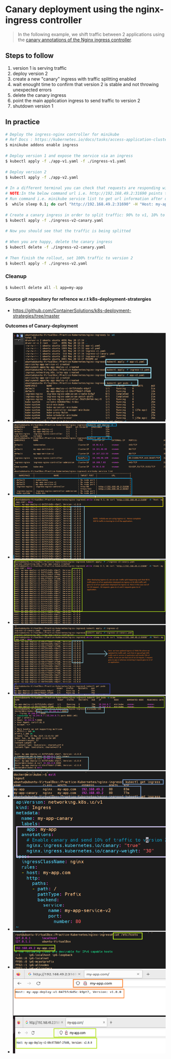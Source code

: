 Canary deployment using the nginx-ingress controller
====================================================

> In the following example, we shift traffic between 2 applications using the
[canary annotations of the Nginx ingress
controller](https://kubernetes.github.io/ingress-nginx/user-guide/nginx-configuration/annotations/#canary).

## Steps to follow

1. version 1 is serving traffic
1. deploy version 2
1. create a new "canary" ingress with traffic splitting enabled
1. wait enought time to confirm that version 2 is stable and not throwing
   unexpected errors
1. delete the canary ingress
1. point the main application ingress to send traffic to version 2
1. shutdown version 1

## In practice

```bash
# Deploy the ingress-nginx controller for minikube
# Ref Docs : https://kubernetes.io/docs/tasks/access-application-cluster/ingress-minikube/
$ minikube addons enable ingress

# Deploy version 1 and expose the service via an ingress
$ kubectl apply -f ./app-v1.yaml -f ./ingress-v1.yaml

# Deploy version 2
$ kubectl apply -f ./app-v2.yaml

# In a different terminal you can check that requests are responding with version 1
# NOTE:In the below command url i.e. http://192.168.49.2:31690 points to ingress-nginx-controller service which get deployed under ingress-nginx namespace.
# Run command i.e. minikube service list to get url information after deplying nginx ingress controller.
$  while sleep 0.1; do curl "http://192.168.49.2:31690" -H "Host: my-app.com"; done

# Create a canary ingress in order to split traffic: 90% to v1, 10% to v2
$ kubectl apply -f ./ingress-v2-canary.yaml

# Now you should see that the traffic is being splitted

# When you are happy, delete the canary ingress
$ kubectl delete -f ./ingress-v2-canary.yaml

# Then finish the rollout, set 100% traffic to version 2
$ kubectl apply -f ./ingress-v2.yaml
```

### Cleanup

```bash
$ kubectl delete all -l app=my-app
```

#### Source git repository for refrence w.r.t k8s-deployment-stratergies
  - https://github.com/ContainerSolutions/k8s-deployment-strategies/tree/master

**Outcomes of Canary-deployment**

- ![Canary-1](../../../../images/Canary-1.png)
- ![Canary-2](../../../../images/Canary-2.png)
- ![Canary-3](../../../../images/Canary-3.png)
- ![Canary-4](../../../../images/Canary-4.png)
- ![Canary-5](../../../../images/Canary-5.png)
- ![Canary-6](../../../../images/Canary-6.png)
- ![Canary-7](../../../../images/Canary-7.png)
- ![Canary-8](../../../../images/Canary-8.png)
- ![Canary-9](../../../../images/Canary-9.png)
- ![Canary-10](../../../../images/Canary-10.png)           